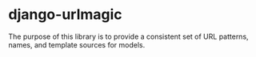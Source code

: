 # django-urlmagic

The purpose of this library is to provide a consistent set of URL patterns, names, and template sources for models.
